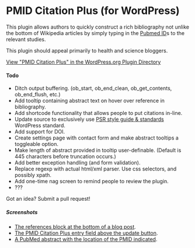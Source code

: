 # PMID Citation Plus (for WordPress)
This plugin allows authors to quickly construct a rich bibliography not unlike the bottom of Wikipedia articles by simply typing in the [Pubmed ID](https://github.com/mdpatrick/PMID-Citation-Plus/blob/master/screenshot-3.png)s to the relevant studies.

This plugin should appeal primarily to health and science bloggers.

[View "PMID Citation Plus" in the WordPress.org Plugin Directory](http://wordpress.org/plugins/pmid-citation-plus/)

#### Todo
* Ditch output buffering. (ob_start, ob_end_clean, ob_get_contents, ob_end_flush, etc.)
* Add tooltip containing abstract text on hover over reference in bibliography.
* Add shortcode functionality that allows people to put citations in-line.
* Update source to exclusively use [PSR style guide & standards](http://www.php-fig.org/) WordPress standard.
* Add support for DOI.
* Create settings page with contact form and make abstract tooltips a toggleable option.
* Make length of abstract provided in tooltip user-definable. (Default is 445 characters before truncation occurs.)
* Add better exception handling (and form validation).
* Replace regexp with actual html/xml parser. Use css selectors, and possibly xpath.
* Add one-time nag screen to remind people to review the plugin.
* ???

Got an idea? Submit a pull request!

##### Screenshots
* [The references block at the bottom of a blog post](https://github.com/mdpatrick/PMID-Citation-Plus/blob/master/screenshot-1.png).
* [The PMID Citation Plus entry field above the update button](https://github.com/mdpatrick/PMID-Citation-Plus/blob/master/screenshot-2.png).
* [A PubMed abstract with the location of the PMID indicated](https://github.com/mdpatrick/PMID-Citation-Plus/blob/master/screenshot-3.png).
